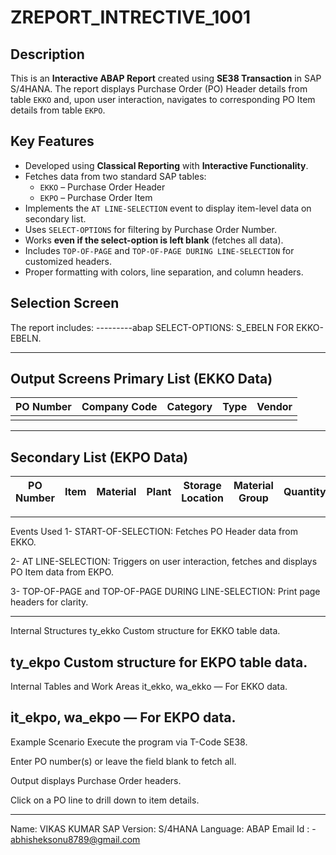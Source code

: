 # ZREPORT_INTRECTIVE_1001

## Description

This is an **Interactive ABAP Report** created using **SE38 Transaction** in SAP S/4HANA. The report displays Purchase Order (PO) Header details from table `EKKO` and, upon user interaction, navigates to corresponding PO Item details from table `EKPO`.

## Key Features

- Developed using **Classical Reporting** with **Interactive Functionality**.
- Fetches data from two standard SAP tables:
  - `EKKO` – Purchase Order Header
  - `EKPO` – Purchase Order Item
- Implements the `AT LINE-SELECTION` event to display item-level data on secondary list.
- Uses `SELECT-OPTIONS` for filtering by Purchase Order Number.
- Works **even if the select-option is left blank** (fetches all data).
- Includes `TOP-OF-PAGE` and `TOP-OF-PAGE DURING LINE-SELECTION` for customized headers.
- Proper formatting with colors, line separation, and column headers.

## Selection Screen

The report includes:
---------abap
SELECT-OPTIONS: S_EBELN FOR EKKO-EBELN.

-------------------------------------------------------

Output Screens
Primary List (EKKO Data)
------------------------------------------------

| PO Number                                                   | Company Code | Category | Type | Vendor |
| ----------------------------------------------------------- | ------------ | -------- | ---- | ------ |
|                                                             |              |          |      |        |

------------------------------------------------------------------

Secondary List (EKPO Data)
----------------------------------------------------------------------------
| PO Number | Item | Material | Plant | Storage Location | Material Group | Quantity | Unit |
| --------- | ---- | -------- | ----- | ---------------- | -------------- | -------- | ---- |

---------------------------------------------------------------------------------------------------------------

Events Used
1- START-OF-SELECTION: Fetches PO Header data from EKKO.

2- AT LINE-SELECTION: Triggers on user interaction, fetches and displays PO Item data from EKPO.

3- TOP-OF-PAGE and TOP-OF-PAGE DURING LINE-SELECTION: Print page headers for clarity.

---------------------------------------------------------------------------------------------------------------------
Internal Structures
ty_ekko
Custom structure for EKKO table data.

ty_ekpo
Custom structure for EKPO table data.
---------------------------------------------------------------------
Internal Tables and Work Areas
it_ekko, wa_ekko — For EKKO data.

it_ekpo, wa_ekpo — For EKPO data.
------------------------------------------------------------------------
Example Scenario
Execute the program via T-Code SE38.

Enter PO number(s) or leave the field blank to fetch all.

Output displays Purchase Order headers.

Click on a PO line to drill down to item details.

-----------------------------------------------------------------

Name: VIKAS KUMAR
SAP Version: S/4HANA
Language: ABAP
Email Id : - abhisheksonu8789@gmail.com





